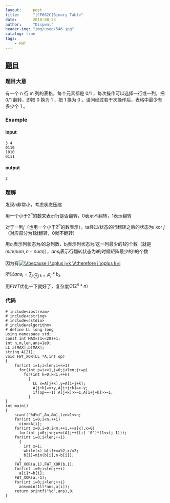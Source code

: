 ```yaml
---
layout:     post
title:      "[CF662C]Binary Table"
date:       2018-08-23
author:     "Dispwnl"
header-img: "img/used/546.jpg"
catalog: true
tags:
    - FWT
---
```

## [题目](http://codeforces.com/problemset/problem/662/C)
### 题目大意
有一个 n 行 m 列的表格，每个元素都是 0/1 ，每次操作可以选择一行或一列，把 0/1 翻转，即把 0 换为 1 ，把 1 换为 0 。请问经过若干次操作后，表格中最少有多少个 1 。

### Example
#### input
```
3 4
0110
1010
0111
```
#### output
```
2
```
### 题解

发现$n$非常小，考虑状态压缩

用一个小于$2^n$的数来表示行是否翻转，0表示不翻转，1表示翻转

对于一列$j$（也用一个小于$2^n$的数表示），ta经过$i$状态的行翻转之后的状态为$i$ xor $j$（对应部分为1就翻转，0就不翻转）

用$a_i$表示列状态为$i$的总列数，$b_i$表示列状态为$i$这一列最少的1的个数（就是$min(num,n-num)）$，$ans_i$表示行翻转状态为$i$的时候矩阵最少的1的个数

因为有<a href="http://www.codecogs.com/eqnedit.php?latex=\\\because&space;i&space;\oplus&space;j=k&space;\\\therefore&space;j&space;\oplus&space;k=i" target="_blank"><img src="http://latex.codecogs.com/gif.latex?\\\because&space;i&space;\oplus&space;j=k&space;\\\therefore&space;j&space;\oplus&space;k=i" title="\\\because i \oplus j=k \\\therefore j \oplus k=i" /></a>

所以$ans_i=\sum_{j \oplus k=i}a_j*b_k$

用$FWT$优化一下就好了，复杂度$O(2^n*n)$

### 代码
```
# include<iostream>
# include<cstring>
# include<cstdio>
# include<algorithm>
# define LL long long
using namespace std;
const int MAX=(1<<20)+1;
int n,m,len,ans=1e9;
LL a[MAX],b[MAX];
string A[21];
void FWT_XOR(LL *A,int op)
{
	for(int i=1;i<len;i<<=1)
	  for(int p=i<<1,j=0;j<len;j+=p)
	    for(int k=0;k<i;++k)
	      {
	      	LL x=A[j+k],y=A[i+j+k];
	      	A[j+k]=x+y,A[i+j+k]=x-y;
	      	if(op==-1) A[j+k]>>=1,A[i+j+k]>>=1;
		  }
}
int main()
{
	scanf("%d%d",&n,&m),len=1<<n;
	for(int i=0;i<n;++i)
	  cin>>A[i];
	for(int x=0,i=0;i<m;++i,++a[x],x=0)
	  for(int j=0;j<n;x+=(A[j++][i]-'0')*(1<<(j-1)));
	for(int i=0;i<len;++i)
	  {
	  	int x=i;
	  	while(x) b[i]+=x%2,x/=2;
	  	b[i]=min(b[i],n-b[i]);
	  }
	FWT_XOR(a,1),FWT_XOR(b,1);
	for(int i=0;i<len;++i)
	  a[i]*=b[i];
	FWT_XOR(a,-1);
	for(int i=0;i<len;++i)
	  ans=min(1ll*ans,a[i]);
	return printf("%d",ans),0;
}
```
